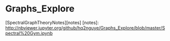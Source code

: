 # Graphs_Explore

[SpectralGraphTheoryNotes][notes]
[notes]: http://nbviewer.jupyter.org/github/hq2nguye/Graphs_Explore/blob/master/Spectral%20Gym.ipynb
